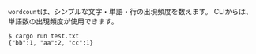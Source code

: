 `wordcount`は、シンプルな文字・単語・行の出現頻度を数えます。
CLIからは、単語数の出現頻度が使用できます。

```console
$ cargo run test.txt
{"bb":1, "aa":2, "cc":1}
```

